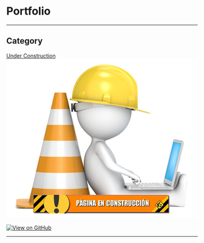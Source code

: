 # Portfolio

---

## Category 

[Under Construction](/sample_page)
<img src="images/EnConstruccion.png?raw=true"/>

[![View on GitHub](https://img.shields.io/badge/GitHub-View_on_GitHub-blue?logo=GitHub)](https://github.com/jmcorbera?tab=repositories)

---
<!-- Remove above link if you don't want to attibute -->
